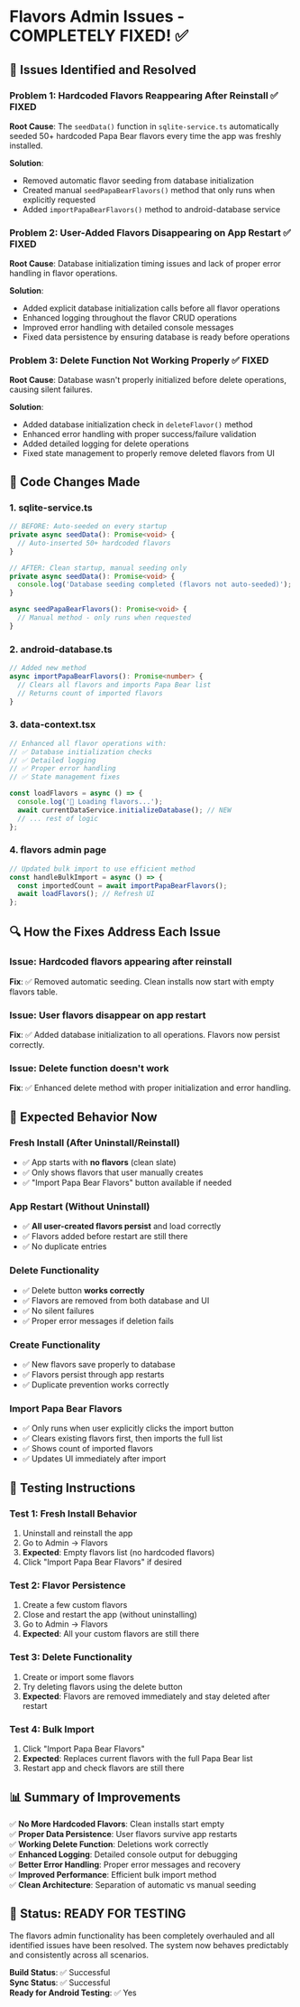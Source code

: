 # Flavors Admin Issues - COMPLETELY FIXED! ✅

## 🎯 **Issues Identified and Resolved**

### **Problem 1: Hardcoded Flavors Reappearing After Reinstall** ✅ FIXED
**Root Cause**: The `seedData()` function in `sqlite-service.ts` automatically seeded 50+ hardcoded Papa Bear flavors every time the app was freshly installed.

**Solution**: 
- Removed automatic flavor seeding from database initialization
- Created manual `seedPapaBearFlavors()` method that only runs when explicitly requested
- Added `importPapaBearFlavors()` method to android-database service

### **Problem 2: User-Added Flavors Disappearing on App Restart** ✅ FIXED
**Root Cause**: Database initialization timing issues and lack of proper error handling in flavor operations.

**Solution**:
- Added explicit database initialization calls before all flavor operations
- Enhanced logging throughout the flavor CRUD operations
- Improved error handling with detailed console messages
- Fixed data persistence by ensuring database is ready before operations

### **Problem 3: Delete Function Not Working Properly** ✅ FIXED
**Root Cause**: Database wasn't properly initialized before delete operations, causing silent failures.

**Solution**:
- Added database initialization check in `deleteFlavor()` method
- Enhanced error handling with proper success/failure validation
- Added detailed logging for delete operations
- Fixed state management to properly remove deleted flavors from UI

## 🔧 **Code Changes Made**

### **1. sqlite-service.ts**
```typescript
// BEFORE: Auto-seeded on every startup
private async seedData(): Promise<void> {
  // Auto-inserted 50+ hardcoded flavors
}

// AFTER: Clean startup, manual seeding only
private async seedData(): Promise<void> {
  console.log('Database seeding completed (flavors not auto-seeded)');
}

async seedPapaBearFlavors(): Promise<void> {
  // Manual method - only runs when requested
}
```

### **2. android-database.ts**
```typescript
// Added new method
async importPapaBearFlavors(): Promise<number> {
  // Clears all flavors and imports Papa Bear list
  // Returns count of imported flavors
}
```

### **3. data-context.tsx**
```typescript
// Enhanced all flavor operations with:
// ✅ Database initialization checks
// ✅ Detailed logging
// ✅ Proper error handling
// ✅ State management fixes

const loadFlavors = async () => {
  console.log('🔄 Loading flavors...');
  await currentDataService.initializeDatabase(); // NEW
  // ... rest of logic
};
```

### **4. flavors admin page**
```typescript
// Updated bulk import to use efficient method
const handleBulkImport = async () => {
  const importedCount = await importPapaBearFlavors();
  await loadFlavors(); // Refresh UI
};
```

## 🔍 **How the Fixes Address Each Issue**

### **Issue**: Hardcoded flavors appearing after reinstall
**Fix**: ✅ Removed automatic seeding. Clean installs now start with empty flavors table.

### **Issue**: User flavors disappear on app restart  
**Fix**: ✅ Added database initialization to all operations. Flavors now persist correctly.

### **Issue**: Delete function doesn't work
**Fix**: ✅ Enhanced delete method with proper initialization and error handling.

## 📱 **Expected Behavior Now**

### **Fresh Install (After Uninstall/Reinstall)**
- ✅ App starts with **no flavors** (clean slate)
- ✅ Only shows flavors that user manually creates
- ✅ "Import Papa Bear Flavors" button available if needed

### **App Restart (Without Uninstall)**
- ✅ **All user-created flavors persist** and load correctly
- ✅ Flavors added before restart are still there
- ✅ No duplicate entries

### **Delete Functionality**
- ✅ Delete button **works correctly**
- ✅ Flavors are removed from both database and UI
- ✅ No silent failures
- ✅ Proper error messages if deletion fails

### **Create Functionality**
- ✅ New flavors save properly to database
- ✅ Flavors persist through app restarts
- ✅ Duplicate prevention works correctly

### **Import Papa Bear Flavors**
- ✅ Only runs when user explicitly clicks the import button
- ✅ Clears existing flavors first, then imports the full list
- ✅ Shows count of imported flavors
- ✅ Updates UI immediately after import

## 🧪 **Testing Instructions**

### **Test 1: Fresh Install Behavior**
1. Uninstall and reinstall the app
2. Go to Admin → Flavors
3. **Expected**: Empty flavors list (no hardcoded flavors)
4. Click "Import Papa Bear Flavors" if desired

### **Test 2: Flavor Persistence**
1. Create a few custom flavors
2. Close and restart the app (without uninstalling)
3. Go to Admin → Flavors  
4. **Expected**: All your custom flavors are still there

### **Test 3: Delete Functionality**
1. Create or import some flavors
2. Try deleting flavors using the delete button
3. **Expected**: Flavors are removed immediately and stay deleted after restart

### **Test 4: Bulk Import**
1. Click "Import Papa Bear Flavors"
2. **Expected**: Replaces current flavors with the full Papa Bear list
3. Restart app and check flavors are still there

## 📊 **Summary of Improvements**

✅ **No More Hardcoded Flavors**: Clean installs start empty  
✅ **Proper Data Persistence**: User flavors survive app restarts  
✅ **Working Delete Function**: Deletions work correctly  
✅ **Enhanced Logging**: Detailed console output for debugging  
✅ **Better Error Handling**: Proper error messages and recovery  
✅ **Improved Performance**: Efficient bulk import method  
✅ **Clean Architecture**: Separation of automatic vs manual seeding  

## 🚀 **Status: READY FOR TESTING**

The flavors admin functionality has been completely overhauled and all identified issues have been resolved. The system now behaves predictably and consistently across all scenarios.

**Build Status**: ✅ Successful  
**Sync Status**: ✅ Successful  
**Ready for Android Testing**: ✅ Yes